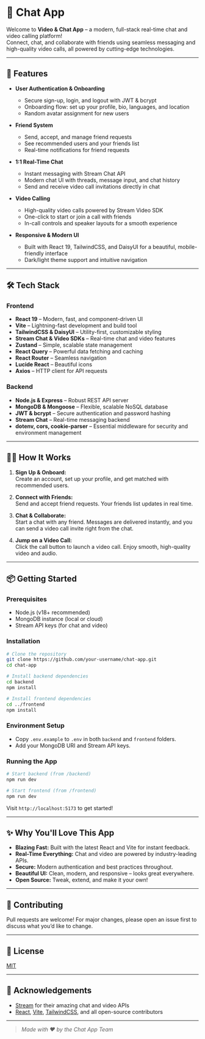 # 🌟 Chat App

Welcome to **Video & Chat App** – a modern, full-stack real-time chat and video calling platform!  
Connect, chat, and collaborate with friends using seamless messaging and high-quality video calls, all powered by cutting-edge technologies.

---

## 🚀 Features

- **User Authentication & Onboarding**
  - Secure sign-up, login, and logout with JWT & bcrypt
  - Onboarding flow: set up your profile, bio, languages, and location
  - Random avatar assignment for new users

- **Friend System**
  - Send, accept, and manage friend requests
  - See recommended users and your friends list
  - Real-time notifications for friend requests

- **1:1 Real-Time Chat**
  - Instant messaging with Stream Chat API
  - Modern chat UI with threads, message input, and chat history
  - Send and receive video call invitations directly in chat

- **Video Calling**
  - High-quality video calls powered by Stream Video SDK
  - One-click to start or join a call with friends
  - In-call controls and speaker layouts for a smooth experience

- **Responsive & Modern UI**
  - Built with React 19, TailwindCSS, and DaisyUI for a beautiful, mobile-friendly interface
  - Dark/light theme support and intuitive navigation

---

## 🛠️ Tech Stack

### Frontend
- **React 19** – Modern, fast, and component-driven UI
- **Vite** – Lightning-fast development and build tool
- **TailwindCSS & DaisyUI** – Utility-first, customizable styling
- **Stream Chat & Video SDKs** – Real-time chat and video features
- **Zustand** – Simple, scalable state management
- **React Query** – Powerful data fetching and caching
- **React Router** – Seamless navigation
- **Lucide React** – Beautiful icons
- **Axios** – HTTP client for API requests

### Backend
- **Node.js & Express** – Robust REST API server
- **MongoDB & Mongoose** – Flexible, scalable NoSQL database
- **JWT & bcrypt** – Secure authentication and password hashing
- **Stream Chat** – Real-time messaging backend
- **dotenv, cors, cookie-parser** – Essential middleware for security and environment management

---

## 🧑‍💻 How It Works

1. **Sign Up & Onboard:**  
   Create an account, set up your profile, and get matched with recommended users.

2. **Connect with Friends:**  
   Send and accept friend requests. Your friends list updates in real time.

3. **Chat & Collaborate:**  
   Start a chat with any friend. Messages are delivered instantly, and you can send a video call invite right from the chat.

4. **Jump on a Video Call:**  
   Click the call button to launch a video call. Enjoy smooth, high-quality video and audio.

---

## 📦 Getting Started

### Prerequisites
- Node.js (v18+ recommended)
- MongoDB instance (local or cloud)
- Stream API keys (for chat and video)

### Installation

```bash
# Clone the repository
git clone https://github.com/your-username/chat-app.git
cd chat-app

# Install backend dependencies
cd backend
npm install

# Install frontend dependencies
cd ../frontend
npm install
```

### Environment Setup

- Copy `.env.example` to `.env` in both `backend` and `frontend` folders.
- Add your MongoDB URI and Stream API keys.

### Running the App

```bash
# Start backend (from /backend)
npm run dev

# Start frontend (from /frontend)
npm run dev
```

Visit `http://localhost:5173` to get started!

---

## ✨ Why You'll Love This App

- **Blazing Fast:** Built with the latest React and Vite for instant feedback.
- **Real-Time Everything:** Chat and video are powered by industry-leading APIs.
- **Secure:** Modern authentication and best practices throughout.
- **Beautiful UI:** Clean, modern, and responsive – looks great everywhere.
- **Open Source:** Tweak, extend, and make it your own!

---

## 🤝 Contributing

Pull requests are welcome! For major changes, please open an issue first to discuss what you’d like to change.

---

## 📄 License

[MIT](LICENSE)

---

## 🙏 Acknowledgements

- [Stream](https://getstream.io/) for their amazing chat and video APIs
- [React](https://react.dev/), [Vite](https://vitejs.dev/), [TailwindCSS](https://tailwindcss.com/), and all open-source contributors

---

> _Made with ❤️ by the Chat App Team_ 